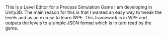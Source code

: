 This is a Level Editor for a Process Simulation Game I am developing in Unity3D.
The main reason for this is that I wanted an easy way to tweak the levels and as an excuse to learn WPF.
This framework is in WPF and outputs the levels to a simple JSON format which is in turn read by the game.